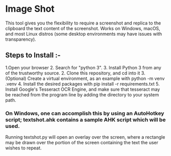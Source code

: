 # Image Shot

This tool gives you the flexibility to require a screenshot and replica to the clipboard the text content of the screenshot. Works on Windows, macOS, and most Linux distros (some desktop environments may have issues with transparency).

## Steps to Install :-

1.Open your browser
2. Search for "python 3".
3. Install Python 3 from any of the trustworthy source.
2. Clone this repository, and cd into it 
3. (Optional) Create a virtual environment, as an example with python -m venv .venv 
4. Install the desired packages with pip install -r requirements.txt 
5. Install Google's Tesseract OCR Engine, and make sure that tesseract may be reached from the program line by adding the directory to your system  path.

### On Windows, one can accomplish this by using an AutoHotkey script; textshot.ahk contains a sample AHK script which will be used.

Running textshot.py will open an overlay over the screen, where a rectangle may be drawn over the portion of the screen containing the text the user wishes to repeat.
